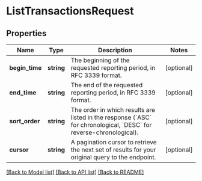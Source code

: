 # ListTransactionsRequest

## Properties
Name | Type | Description | Notes
------------ | ------------- | ------------- | -------------
**begin_time** | **string** | The beginning of the requested reporting period, in RFC 3339 format. | [optional] 
**end_time** | **string** | The end of the requested reporting period, in RFC 3339 format. | [optional] 
**sort_order** | **string** | The order in which results are listed in the response (&#x60;ASC&#x60; for chronological, &#x60;DESC&#x60; for reverse-chronological). | [optional] 
**cursor** | **string** | A pagination cursor to retrieve the next set of results for your original query to the endpoint. | [optional] 

[[Back to Model list]](../README.md#documentation-for-models) [[Back to API list]](../README.md#documentation-for-api-endpoints) [[Back to README]](../README.md)


